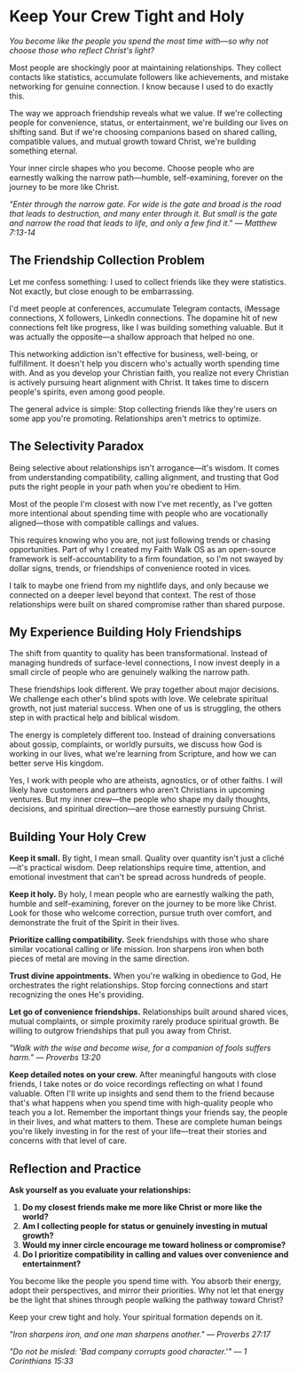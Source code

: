 # Keep Your Crew Tight and Holy

*You become like the people you spend the most time with—so why not choose those who reflect Christ's light?*

Most people are shockingly poor at maintaining relationships. They collect contacts like statistics, accumulate followers like achievements, and mistake networking for genuine connection. I know because I used to do exactly this.

The way we approach friendship reveals what we value. If we're collecting people for convenience, status, or entertainment, we're building our lives on shifting sand. But if we're choosing companions based on shared calling, compatible values, and mutual growth toward Christ, we're building something eternal.

Your inner circle shapes who you become. Choose people who are earnestly walking the narrow path—humble, self-examining, forever on the journey to be more like Christ.

*"Enter through the narrow gate. For wide is the gate and broad is the road that leads to destruction, and many enter through it. But small is the gate and narrow the road that leads to life, and only a few find it." — Matthew 7:13-14*

## The Friendship Collection Problem

Let me confess something: I used to collect friends like they were statistics. Not exactly, but close enough to be embarrassing.

I'd meet people at conferences, accumulate Telegram contacts, iMessage connections, X followers, LinkedIn connections. The dopamine hit of new connections felt like progress, like I was building something valuable. But it was actually the opposite—a shallow approach that helped no one.

This networking addiction isn't effective for business, well-being, or fulfillment. It doesn't help you discern who's actually worth spending time with. And as you develop your Christian faith, you realize not every Christian is actively pursuing heart alignment with Christ. It takes time to discern people's spirits, even among good people.

The general advice is simple: Stop collecting friends like they're users on some app you're promoting. Relationships aren't metrics to optimize.

## The Selectivity Paradox

Being selective about relationships isn't arrogance—it's wisdom. It comes from understanding compatibility, calling alignment, and trusting that God puts the right people in your path when you're obedient to Him.

Most of the people I'm closest with now I've met recently, as I've gotten more intentional about spending time with people who are vocationally aligned—those with compatible callings and values.

This requires knowing who you are, not just following trends or chasing opportunities. Part of why I created my Faith Walk OS as an open-source framework is self-accountability to a firm foundation, so I'm not swayed by dollar signs, trends, or friendships of convenience rooted in vices.

I talk to maybe one friend from my nightlife days, and only because we connected on a deeper level beyond that context. The rest of those relationships were built on shared compromise rather than shared purpose.

## My Experience Building Holy Friendships

The shift from quantity to quality has been transformational. Instead of managing hundreds of surface-level connections, I now invest deeply in a small circle of people who are genuinely walking the narrow path.

These friendships look different. We pray together about major decisions. We challenge each other's blind spots with love. We celebrate spiritual growth, not just material success. When one of us is struggling, the others step in with practical help and biblical wisdom.

The energy is completely different too. Instead of draining conversations about gossip, complaints, or worldly pursuits, we discuss how God is working in our lives, what we're learning from Scripture, and how we can better serve His kingdom.

Yes, I work with people who are atheists, agnostics, or of other faiths. I will likely have customers and partners who aren't Christians in upcoming ventures. But my inner crew—the people who shape my daily thoughts, decisions, and spiritual direction—are those earnestly pursuing Christ.

## Building Your Holy Crew

**Keep it small.** By tight, I mean small. Quality over quantity isn't just a cliché—it's practical wisdom. Deep relationships require time, attention, and emotional investment that can't be spread across hundreds of people.

**Keep it holy.** By holy, I mean people who are earnestly walking the path, humble and self-examining, forever on the journey to be more like Christ. Look for those who welcome correction, pursue truth over comfort, and demonstrate the fruit of the Spirit in their lives.

**Prioritize calling compatibility.** Seek friendships with those who share similar vocational calling or life mission. Iron sharpens iron when both pieces of metal are moving in the same direction.

**Trust divine appointments.** When you're walking in obedience to God, He orchestrates the right relationships. Stop forcing connections and start recognizing the ones He's providing.

**Let go of convenience friendships.** Relationships built around shared vices, mutual complaints, or simple proximity rarely produce spiritual growth. Be willing to outgrow friendships that pull you away from Christ.

*"Walk with the wise and become wise, for a companion of fools suffers harm." — Proverbs 13:20*

**Keep detailed notes on your crew.** After meaningful hangouts with close friends, I take notes or do voice recordings reflecting on what I found valuable. Often I'll write up insights and send them to the friend because that's what happens when you spend time with high-quality people who teach you a lot. Remember the important things your friends say, the people in their lives, and what matters to them. These are complete human beings you're likely investing in for the rest of your life—treat their stories and concerns with that level of care.

## Reflection and Practice

**Ask yourself as you evaluate your relationships:**

1. **Do my closest friends make me more like Christ or more like the world?**
2. **Am I collecting people for status or genuinely investing in mutual growth?**
3. **Would my inner circle encourage me toward holiness or compromise?**
4. **Do I prioritize compatibility in calling and values over convenience and entertainment?**

You become like the people you spend time with. You absorb their energy, adopt their perspectives, and mirror their priorities. Why not let that energy be the light that shines through people walking the pathway toward Christ?

Keep your crew tight and holy. Your spiritual formation depends on it.

*"Iron sharpens iron, and one man sharpens another." — Proverbs 27:17*

*"Do not be misled: 'Bad company corrupts good character.'" — 1 Corinthians 15:33*
